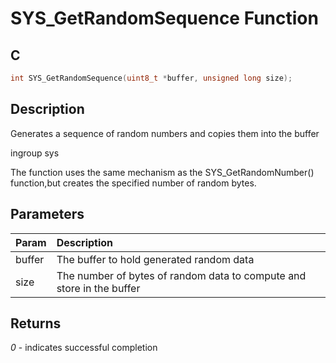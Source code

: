 # SYS_GetRandomSequence Function

## C

```c
int SYS_GetRandomSequence(uint8_t *buffer, unsigned long size);
```

## Description

 Generates a sequence of random numbers and copies them into the buffer

ingroup sys

The function uses the same mechanism as the SYS_GetRandomNumber() function,but creates the specified number of random bytes.

## Parameters

| Param | Description |
|:----- |:----------- |
| buffer | The buffer to hold generated random data |
| size | The number of bytes of random data to compute and store in the buffer 

## Returns

*0* - indicates successful completion


